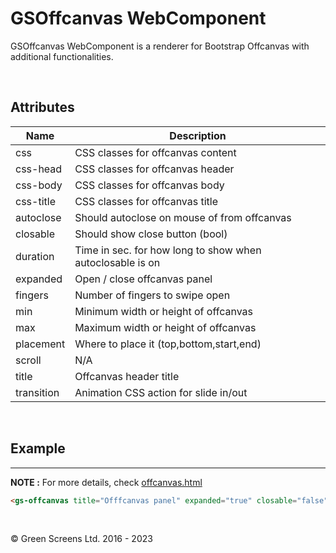 # GSOffcanvas WebComponent
 
GSOffcanvas WebComponent is a renderer for Bootstrap Offcanvas with additional functionalities.
 
<br>
 
## Attributes
 
| Name               | Description                                              |
|--------------------|----------------------------------------------------------|
| css                | CSS classes for offcanvas content                        |
| css-head           | CSS classes for offcanvas header                         |
| css-body           | CSS classes for offcanvas body                           |
| css-title          | CSS classes for offcanvas title                          |
| autoclose          | Should autoclose on mouse of from offcanvas              |
| closable           | Should show close button (bool)                          |
| duration           | Time in sec. for how long to show when autoclosable is on|
| expanded           | Open / close offcanvas panel                             |
| fingers            | Number of fingers to swipe open                          |
| min                | Minimum width or height of offcanvas                     |
| max                | Maximum width or height of offcanvas                     |
| placement          | Where to place it (top,bottom,start,end)                 |
| scroll             | N/A                                                      |
| title              | Offcanvas header title                                   |
| transition         | Animation CSS action for slide in/out                    |
 
<br>
 
## Example
---
 
**NOTE :**
For more details, check [offcanvas.html](../../demos/offcanvas.html)
 
```html
<gs-offcanvas title="Offfcanvas panel" expanded="true" closable="false" placement="end"  backdrop="true"></gs-offcanvas>
```

<br>

&copy; Green Screens Ltd. 2016 - 2023
